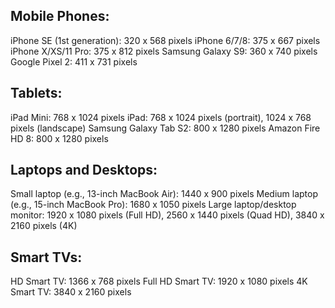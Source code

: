 ## Mobile Phones:

iPhone SE (1st generation): 320 x 568 pixels
iPhone 6/7/8: 375 x 667 pixels
iPhone X/XS/11 Pro: 375 x 812 pixels
Samsung Galaxy S9: 360 x 740 pixels
Google Pixel 2: 411 x 731 pixels

## Tablets:

iPad Mini: 768 x 1024 pixels
iPad: 768 x 1024 pixels (portrait), 1024 x 768 pixels (landscape)
Samsung Galaxy Tab S2: 800 x 1280 pixels
Amazon Fire HD 8: 800 x 1280 pixels

## Laptops and Desktops:

Small laptop (e.g., 13-inch MacBook Air): 1440 x 900 pixels
Medium laptop (e.g., 15-inch MacBook Pro): 1680 x 1050 pixels
Large laptop/desktop monitor: 1920 x 1080 pixels (Full HD), 2560 x 1440 pixels (Quad HD), 3840 x 2160 pixels (4K)

## Smart TVs:

HD Smart TV: 1366 x 768 pixels
Full HD Smart TV: 1920 x 1080 pixels
4K Smart TV: 3840 x 2160 pixels
